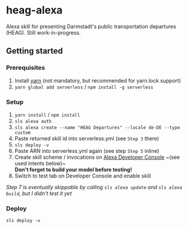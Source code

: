 # heag-alexa

Alexa skill for presenting Darmstadt's public transportation departures (HEAG). Still work-in-progress.

## Getting started
### Prerequisites
1. Install [yarn](https://yarnpkg.com/) (not mandatory, but recommended for yarn.lock support)
2. `yarn global add serverless` / `npm install -g serverless`

### Setup
1. `yarn install` / `npm install`
2. `sls alexa auth`
3. `sls alexa create --name "HEAG Departures" --locale de-DE --type custom`
4. Paste returned skill id into serverless.yml (see `Step 3` there)
5. `sls deploy -v`
6. Paste ARN into serverless.yml again (see step `Step 5` inline)
7. Create skill scheme / invocations on [Alexa Developer Console](https://developer.amazon.com/alexa/) ~(see used intents below)~  
   **Don't forget to build your model before testing!**
8. Switch to test tab on Developer Console and enable skill

*Step 7 is eventually skippable by calling `sls alexa update` and `sls alexa build`, but I didn't test it yet*

### Deploy
`sls deploy -v`

